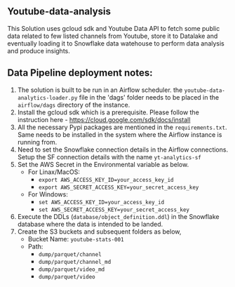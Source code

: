 ## Youtube-data-analysis

This Solution uses gcloud sdk and Youtube Data API to fetch some public data related to few listed channels from Youtube, store it to Datalake and eventually loading it to Snowflake data watehouse to perform data analysis and produce insights.



## Data Pipeline deployment notes:
1. The solution is built to be run in an Airflow scheduler. the `youtube-data-analytics-loader.py` file in the 'dags' folder needs to be placed in the `airflow/dags` directory of the instance.
2. Install the gcloud sdk which is a prerequisite. Please follow the instruction here - https://cloud.google.com/sdk/docs/install
3. All the necessary Pypi packages are mentioned in the `requirements.txt`. Same needs to be installed in the system where the Airflow instance is running from.
4. Need to set the Snowflake connection details in the Airflow connections. Setup the SF connection details with the name `yt-analytics-sf`
5. Set the AWS Secret in the Environmental variable as below.
   - For Linax/MacOS:
      - `export AWS_ACCESS_KEY_ID=your_access_key_id`
      - `export AWS_SECRET_ACCESS_KEY=your_secret_access_key`
   - For Windows:
      - `set AWS_ACCESS_KEY_ID=your_access_key_id`
      - `set AWS_SECRET_ACCESS_KEY=your_secret_access_key`
7. Execute the DDLs (`database/object_definition.ddl`) in the Snowflake database where the data is intended to be landed.
8. Create the S3 buckets and subsequent folders as below,
   - Bucket Name: `youtube-stats-001`
   - Path:
        - `dump/parquet/channel`
        - `dump/parquet/channel_md`
        - `dump/parquet/video_md`
        - `dump/parquet/video`

